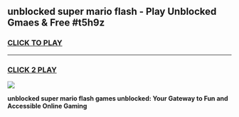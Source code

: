 
## unblocked super mario flash - Play Unblocked Gmaes & Free #t5h9z
<h3>
<a href="https://news.freeplayer.one?title=unblocked_super_mario_flash&ref=26F">CLICK TO PLAY</a></h3>
<hr>

<h3>
<a href="https://news.freeplayer.one?title=unblocked_super_mario_flash&ref=26F">CLICK 2 PLAY</a>
  
</h3>

<a href="https://news.freeplayer.one?title=unblocked_super_mario_flash&ref=26F/"><img src="https://clearcache.store/games.png"></a>


**unblocked super mario flash games unblocked: Your Gateway to Fun and Accessible Online Gaming**
